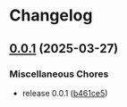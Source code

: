 # Changelog

## [0.0.1](https://github.com/krystal/checken/compare/v0.0.1...v0.0.1) (2025-03-27)


### Miscellaneous Chores

* release 0.0.1 ([b461ce5](https://github.com/krystal/checken/commit/b461ce533845b56e607e4a62fc4177441d04ca61))
